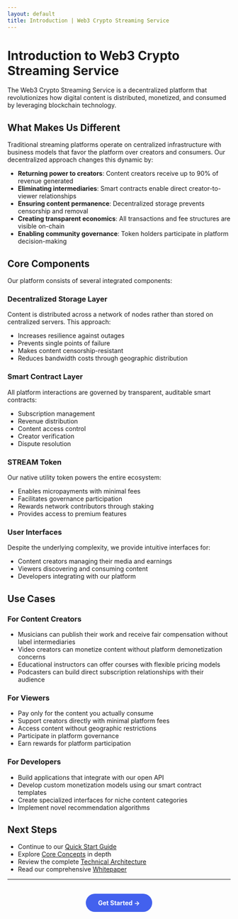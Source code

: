 ```yaml
---
layout: default
title: Introduction | Web3 Crypto Streaming Service
---
```


# Introduction to Web3 Crypto Streaming Service

The Web3 Crypto Streaming Service is a decentralized platform that revolutionizes how digital content is distributed, monetized, and consumed by leveraging blockchain technology.

## What Makes Us Different

Traditional streaming platforms operate on centralized infrastructure with business models that favor the platform over creators and consumers. Our decentralized approach changes this dynamic by:

- **Returning power to creators**: Content creators receive up to 90% of revenue generated
- **Eliminating intermediaries**: Smart contracts enable direct creator-to-viewer relationships
- **Ensuring content permanence**: Decentralized storage prevents censorship and removal
- **Creating transparent economics**: All transactions and fee structures are visible on-chain
- **Enabling community governance**: Token holders participate in platform decision-making

## Core Components

Our platform consists of several integrated components:

### Decentralized Storage Layer

Content is distributed across a network of nodes rather than stored on centralized servers. This approach:
- Increases resilience against outages
- Prevents single points of failure
- Makes content censorship-resistant
- Reduces bandwidth costs through geographic distribution

### Smart Contract Layer

All platform interactions are governed by transparent, auditable smart contracts:
- Subscription management
- Revenue distribution
- Content access control
- Creator verification
- Dispute resolution

### STREAM Token

Our native utility token powers the entire ecosystem:
- Enables micropayments with minimal fees
- Facilitates governance participation
- Rewards network contributors through staking
- Provides access to premium features

### User Interfaces

Despite the underlying complexity, we provide intuitive interfaces for:
- Content creators managing their media and earnings
- Viewers discovering and consuming content
- Developers integrating with our platform

## Use Cases

### For Content Creators

- Musicians can publish their work and receive fair compensation without label intermediaries
- Video creators can monetize content without platform demonetization concerns
- Educational instructors can offer courses with flexible pricing models
- Podcasters can build direct subscription relationships with their audience

### For Viewers

- Pay only for the content you actually consume
- Support creators directly with minimal platform fees
- Access content without geographic restrictions
- Participate in platform governance
- Earn rewards for platform participation

### For Developers

- Build applications that integrate with our open API
- Develop custom monetization models using our smart contract templates
- Create specialized interfaces for niche content categories
- Implement novel recommendation algorithms

## Next Steps

- Continue to our [Quick Start Guide](../root/quickstart)
- Explore [Core Concepts](../root/concepts) in depth
- Review the complete [Technical Architecture](../tech.architecture)
- Read our comprehensive [Whitepaper](/whitepaper/web3-streaming-service-whitepaper)

---

<div style="text-align: center; margin-top: 2rem;">
  <a href="../root/quickstart" style="display: inline-block; background: #4361ee; color: white; padding: 12px 28px; border-radius: 50px; text-decoration: none; font-weight: bold;">Get Started →</a>
</div>
